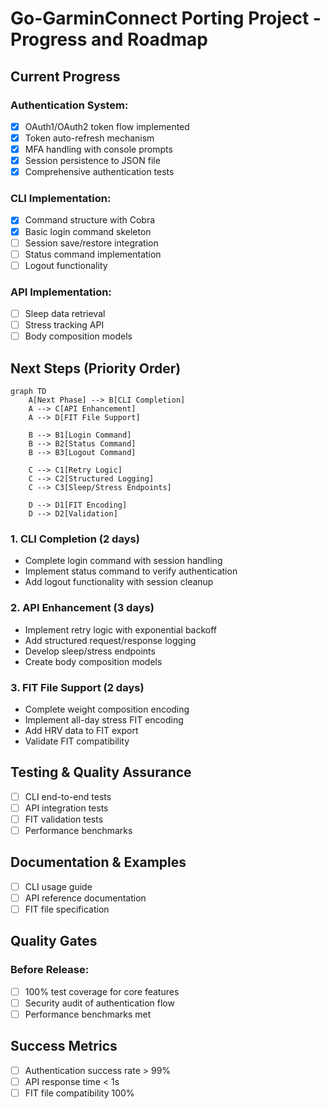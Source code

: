 # Go-GarminConnect Porting Project - Progress and Roadmap

## Current Progress

### Authentication System:
- [x] OAuth1/OAuth2 token flow implemented
- [x] Token auto-refresh mechanism
- [x] MFA handling with console prompts
- [x] Session persistence to JSON file
- [x] Comprehensive authentication tests

### CLI Implementation:
- [x] Command structure with Cobra
- [x] Basic login command skeleton
- [ ] Session save/restore integration
- [ ] Status command implementation
- [ ] Logout functionality

### API Implementation:
- [ ] Sleep data retrieval
- [ ] Stress tracking API
- [ ] Body composition models

## Next Steps (Priority Order)

```mermaid
graph TD
    A[Next Phase] --> B[CLI Completion]
    A --> C[API Enhancement]
    A --> D[FIT File Support]
    
    B --> B1[Login Command]
    B --> B2[Status Command]
    B --> B3[Logout Command]
    
    C --> C1[Retry Logic]
    C --> C2[Structured Logging]
    C --> C3[Sleep/Stress Endpoints]
    
    D --> D1[FIT Encoding]
    D --> D2[Validation]
```

### 1. CLI Completion (2 days)
- Complete login command with session handling
- Implement status command to verify authentication
- Add logout functionality with session cleanup

### 2. API Enhancement (3 days)
- Implement retry logic with exponential backoff
- Add structured request/response logging
- Develop sleep/stress endpoints
- Create body composition models

### 3. FIT File Support (2 days)
- Complete weight composition encoding
- Implement all-day stress FIT encoding
- Add HRV data to FIT export
- Validate FIT compatibility

## Testing & Quality Assurance
- [ ] CLI end-to-end tests
- [ ] API integration tests
- [ ] FIT validation tests
- [ ] Performance benchmarks

## Documentation & Examples
- [ ] CLI usage guide
- [ ] API reference documentation
- [ ] FIT file specification

## Quality Gates

### Before Release:
- [ ] 100% test coverage for core features
- [ ] Security audit of authentication flow
- [ ] Performance benchmarks met

## Success Metrics
- [ ] Authentication success rate > 99%
- [ ] API response time < 1s
- [ ] FIT file compatibility 100%
